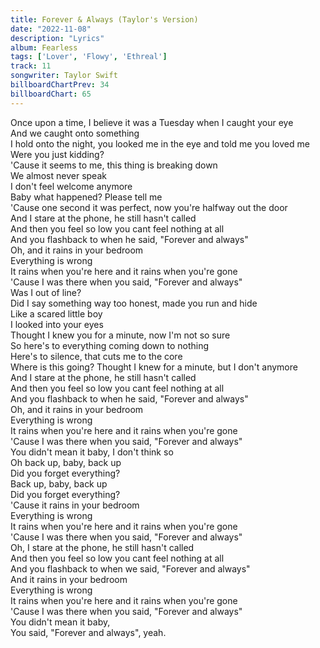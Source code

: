 ```yaml
---
title: Forever & Always (Taylor's Version)
date: "2022-11-08"
description: "Lyrics"
album: Fearless
tags: ['Lover', 'Flowy', 'Ethreal']
track: 11
songwriter: Taylor Swift
billboardChartPrev: 34 
billboardChart: 65
---
```


Once upon a time, I believe it was a Tuesday when I caught your eye <br />
And we caught onto something <br />
I hold onto the night, you looked me in the eye and told me you loved me <br />
Were you just kidding? <br />
'Cause it seems to me, this thing is breaking down <br />
We almost never speak <br />
I don't feel welcome anymore <br />
Baby what happened? Please tell me <br />
'Cause one second it was perfect, now you're halfway out the door <br />
And I stare at the phone, he still hasn't called <br />
And then you feel so low you cant feel nothing at all <br />
And you flashback to when he said, "Forever and always" <br />
Oh, and it rains in your bedroom <br />
Everything is wrong <br />
It rains when you're here and it rains when you're gone <br />
'Cause I was there when you said, "Forever and always" <br />
Was I out of line? <br />
Did I say something way too honest, made you run and hide <br />
Like a scared little boy <br />
I looked into your eyes <br />
Thought I knew you for a minute, now I'm not so sure <br />
So here's to everything coming down to nothing <br />
Here's to silence, that cuts me to the core <br />
Where is this going? Thought I knew for a minute, but I don't anymore <br />
And I stare at the phone, he still hasn't called <br />
And then you feel so low you cant feel nothing at all <br />
And you flashback to when he said, "Forever and always" <br />
Oh, and it rains in your bedroom <br />
Everything is wrong <br />
It rains when you're here and it rains when you're gone <br />
'Cause I was there when you said, "Forever and always" <br />
You didn't mean it baby, I don't think so <br />
Oh back up, baby, back up <br />
Did you forget everything? <br />
Back up, baby, back up <br />
Did you forget everything? <br />
'Cause it rains in your bedroom <br />
Everything is wrong <br />
It rains when you're here and it rains when you're gone <br />
'Cause I was there when you said, "Forever and always" <br />
Oh, I stare at the phone, he still hasn't called <br />
And then you feel so low you cant feel nothing at all <br />
And you flashback to when we said, "Forever and always" <br />
And it rains in your bedroom <br />
Everything is wrong <br />
It rains when you're here and it rains when you're gone <br />
'Cause I was there when you said, "Forever and always" <br />
You didn't mean it baby, <br />
You said, "Forever and always", yeah. <br />
